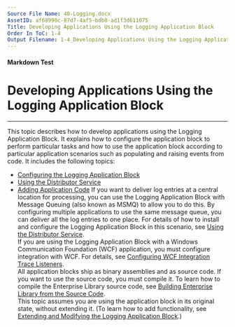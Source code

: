 ```yaml
---
Source File Name: 40-Logging.docx
AssetID: af68990c-87d7-4af5-bdb8-ad1f3d611075
Title: Developing Applications Using the Logging Application Block
Order In ToC: 1-4
Output Filename: 1-4_Developing Applications Using the Logging Application Block.markdown
---
```


#### Markdown Test ####
# Developing Applications Using the Logging Application Block #
----------

This topic describes how to develop applications using the Logging Application Block. It explains how to configure the application block to perform particular tasks and how to use the application block according to particular application scenarios such as populating and raising events from code. It includes the following topics:  
+ [Configuring the Logging Application Block](test-markdown_8f4b85fc-1789-488a-ab1e-e8b67459d95d.html)
+ [Using the Distributor Service](test-markdown_ef65d516-04b0-44c2-a750-4e15aab636fd.html)
+ [Adding Application Code](test-markdown_730d69d7-7e0f-4b21-8ab8-725bcec1bfd3.html)
If you want to deliver log entries at a central location for processing, you can use the Logging Application Block with Message Queuing (also known as MSMQ) to allow you to do this. By configuring multiple applications to use the same message queue, you can deliver all the log entries to one place. For details of how to install and configure the Logging Application Block in this scenario, see [Using the Distributor Service](test-markdown_ef65d516-04b0-44c2-a750-4e15aab636fd.html).  
If you are using the Logging Application Block with a Windows Communication Foundation (WCF) application, you must configure integration with WCF. For details, see [Configuring WCF Integration Trace Listeners](test-markdown_4b216b82-b77d-41c3-bb14-cc1bf5d29db2.html).  
All application blocks ship as binary assemblies and as source code. If you want to use the source code, you must compile it. To learn how to compile the Enterprise Library source code, see [Building Enterprise Library from the Source Code](test-markdown_e13a03ac-387f-4300-bff0-f97c33628f47.html).   
This topic assumes you are using the application block in its original state, without extending it. (To learn how to add functionality, see [Extending and Modifying the Logging Application Block](test-markdown_5d44c59c-4981-431a-aa38-5f466d4586c7.html).)  

